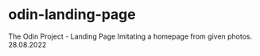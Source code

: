 # odin-landing-page
The Odin Project - Landing Page
Imitating a homepage from given photos.
28.08.2022